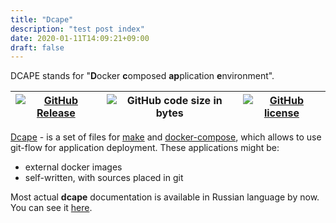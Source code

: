 ```yaml
---
title: "Dcape"
description: "test post index"
date: 2020-01-11T14:09:21+09:00
draft: false
---
```


DCAPE stands for "**D**ocker **c**omposed **ap**plication **e**nvironment".

[![GitHub Release][1]][2] | ![GitHub code size in bytes][3] | [![GitHub license][4]][5]
--|--|--



[1]: https://img.shields.io/github/release/dopos/dcape.svg
[2]: https://github.com/dopos/dcape/releases
[3]: https://img.shields.io/github/languages/code-size/dopos/dcape.svg
[4]: https://img.shields.io/github/license/dopos/dcape.svg
[5]: LICENSE

[Dcape](https://github.com/dopos/dcape) - is a set of files for [make](https://www.gnu.org/software/make/) and [docker-compose](https://docs.docker.com/compose/), which allows to use git-flow for application deployment. These applications might be:

* external docker images
* self-written, with sources placed in git

Most actual **dcape** documentation is available in Russian language by now. You can see it [here](/dcape). 

